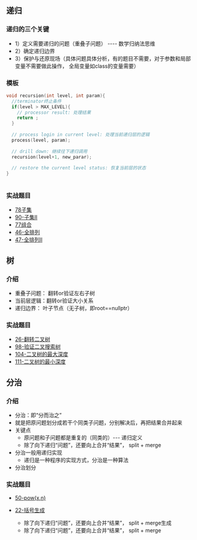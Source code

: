 ## 递归
### 递归的三个关键
+ 1）定义需要递归的问题（重叠子问题） ---- 数学归纳法思维
+ 2）确定递归边界
+ 3）保护与还原现场（具体问题具体分析，有的题目不需要，对于参数和局部变量不需要做此操作，  全局变量如class的变量需要）

### 模板
```cpp
void recursion(int level, int param){
  //terminator终止条件
  if(level > MAX_LEVEL){
    // processor result: 处理结果
    return ;
  }
  
  // process login in current level: 处理当前递归层的逻辑
  process(level, param);
  
  // drill down: 继续往下递归调用
  recursion(level+1, new_parar);
  
  // restore the current level status: 恢复当前层的状态
}
  
```

### 实战题目
+ [78子集](https://github.com/ArielLv2019/leetcode_2021_problem/blob/main/0078-E-subsets-%E5%AD%90%E9%9B%86.md)
+ [90-子集II](https://github.com/ArielLv2019/leetcode_2021_problem/blob/main/0090-subsets-ii-%E9%87%8D%E5%A4%8D%E5%85%83%E7%B4%A0%E5%AD%90%E9%9B%86.md)
+ [77组合](https://github.com/ArielLv2019/leetcode_2021_problem/blob/main/0077-combination-%E7%BB%84%E5%90%88.md)
+ [46-全排列](https://github.com/ArielLv2019/leetcode_2021_problem/blob/main/0046-permutations-%E5%85%A8%E6%8E%92%E5%88%97.md)
+ [47-全排列II](https://github.com/ArielLv2019/leetcode_2021_problem/blob/main/0047-permutations-ii-%E5%85%A8%E6%8E%92%E5%88%97.md)

## 树
### 介绍
+ 重叠子问题： 翻转or验证左右子树
+ 当前层逻辑：翻转or验证大小关系
+ 递归边界： 叶子节点（无子树，即root==nullptr）

### 实战题目
+ [26-翻转二叉树](https://github.com/ArielLv2019/leetcode_2021_problem/blob/main/0026-invert-binary-tree-%E7%BF%BB%E8%BD%AC%E4%BA%8C%E5%8F%89%E6%A0%91.md)
+ [98-验证二叉搜索树](https://github.com/ArielLv2019/leetcode_2021_problem/blob/main/0098-validate-binary-search-tree-%E9%AA%8C%E8%AF%81%E4%BA%8C%E5%8F%89%E6%90%9C%E7%B4%A2%E6%A0%91.md)
+ [104-二叉树的最大深度](https://github.com/ArielLv2019/leetcode_2021_problem/blob/main/0104-maximum-depth-of-binary-tree-%E4%BA%8C%E5%8F%89%E6%A0%91%E7%9A%84%E6%9C%80%E5%A4%A7%E6%B7%B1%E5%BA%A6.md)
+ [111-二叉树的最小深度](https://github.com/ArielLv2019/leetcode_2021_problem/blob/main/0111-minimum-depth-of-binary-tree-%E4%BA%8C%E5%8F%89%E6%A0%91%E7%9A%84%E6%9C%80%E5%B0%8F%E6%B7%B1%E5%BA%A6.md)

## 分治
### 介绍
+ 分治：即“分而治之”
+ 就是把原问题划分成若干个同类子问题，分别解决后，再把结果合并起来
+ 关键点
  + 原问题和子问题都是重复的（同类的）--- 递归定义
  + 除了向下递归“问题”，还要向上合并“结果”， split + merge
+ 分治一般用递归实现
  + 递归是一种程序的实现方式，分治是一种算法
+ 分治划分
 

### 实战题目
+ [50-pow(x,n)](https://github.com/ArielLv2019/leetcode_2021_problem/blob/main/0050-powx-n.md)
+ [22-括号生成]()

  + 除了向下递归“问题”，还要向上合并“结果”， split + merge生成
  + 除了向下递归“问题”，还要向上合并“结果”， split + merge
